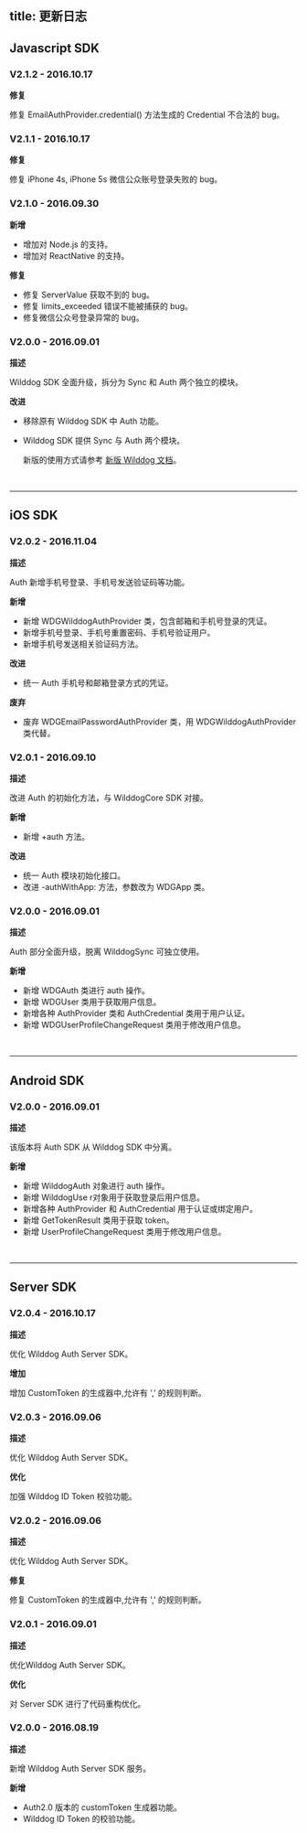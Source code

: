 
title: 更新日志
---

## Javascript SDK

### V2.1.2 - 2016.10.17

**修复**

修复 EmailAuthProvider.credential() 方法生成的 Credential 不合法的 bug。



### V2.1.1 - 2016.10.17

**修复**

修复 iPhone 4s, iPhone 5s 微信公众账号登录失败的 bug。



### V2.1.0 - 2016.09.30

**新增**

- 增加对 Node.js 的支持。
- 增加对 ReactNative 的支持。

**修复**

- 修复 ServerValue 获取不到的 bug。
- 修复 limits_exceeded 错误不能被捕获的 bug。
- 修复微信公众号登录异常的 bug。



### V2.0.0 - 2016.09.01

**描述**

Wilddog SDK 全面升级，拆分为 Sync 和 Auth 两个独立的模块。

**改进**

- 移除原有 Wilddog SDK 中 Auth 功能。

- Wilddog SDK 提供 Sync 与 Auth 两个模块。

  新版的使用方式请参考 [新版 Wilddog 文档](/quickstart/sync/web.html)。

</br>

---





## iOS SDK

### V2.0.2 - 2016.11.04

**描述**

Auth 新增手机号登录、手机号发送验证码等功能。

**新增**

- 新增 WDGWilddogAuthProvider 类，包含邮箱和手机号登录的凭证。
- 新增手机号登录、手机号重置密码、手机号验证用户。
- 新增手机号发送相关验证码方法。

**改进**

- 统一 Auth 手机号和邮箱登录方式的凭证。

**废弃**

- 废弃 WDGEmailPasswordAuthProvider 类，用 WDGWilddogAuthProvider 类代替。

### V2.0.1 - 2016.09.10

**描述**

改进 Auth 的初始化方法，与 WilddogCore SDK 对接。

**新增**

- 新增 +auth 方法。

**改进**

- 统一 Auth 模块初始化接口。
- 改进 -authWithApp: 方法，参数改为 WDGApp 类。

### V2.0.0 - 2016.09.01

**描述**

Auth 部分全面升级，脱离 WilddogSync 可独立使用。

**新增**

- 新增 WDGAuth 类进行 auth 操作。
- 新增 WDGUser 类用于获取用户信息。
- 新增各种 AuthProvider 类和 AuthCredential 类用于用户认证。
- 新增 WDGUserProfileChangeRequest 类用于修改用户信息。


</br>

---

## Android SDK

### V2.0.0 - 2016.09.01

**描述**

 该版本将 Auth SDK 从 Wilddog SDK 中分离。

**新增**

- 新增 WilddogAuth 对象进行 auth 操作。
- 新增 WilddogUse r对象用于获取登录后用户信息。
- 新增各种 AuthProvider 和 AuthCredential 用于认证或绑定用户。
- 新增 GetTokenResult 类用于获取 token。
- 新增 UserProfileChangeRequest 类用于修改用户信息。

</br>

---

## Server SDK

### V2.0.4 - 2016.10.17

**描述**

优化 Wilddog Auth Server SDK。

**增加**

增加 CustomToken 的生成器中,允许有 ',' 的规则判断。



### V2.0.3 - 2016.09.06

**描述**

优化 Wilddog Auth Server SDK。

**优化**

加强 Wilddog ID Token 校验功能。

### V2.0.2 - 2016.09.06

**描述**

优化 Wilddog Auth Server SDK。

**修复**

修复 CustomToken 的生成器中,允许有 ',' 的规则判断。

### V2.0.1 - 2016.09.01

**描述**

优化Wilddog Auth Server SDK。

**优化**

对 Server SDK 进行了代码重构优化。



### V2.0.0 - 2016.08.19

**描述**

新增 Wilddog Auth Server SDK 服务。

**新增**

- Auth2.0 版本的 customToken 生成器功能。
- Wilddog ID Token 的校验功能。

### 